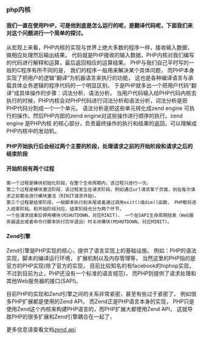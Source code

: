 ### php内核

#### 我们一直在使用PHP，可是他到底是怎么运行的呢，是翻译代码呢，下面我们来对这个问题进行一个简单的探讨。

从宏观上来看，PHP内核的实现与世界上绝大多数的程序一样，接收输入数据，做相应处理然后输出结果。
代码就是PHP接收的输入数据，PHP内核对我们编写的代码进行解释和运算，最后返回相应的运算结果。
PHP与我们自己平时写的一般的C程序有所不同的是， 我们的程序一般用来解决某个具体问题， 而PHP本身实现了把用户的逻辑“翻译”为机器语言来执行的功能， 这也是各种编译语言与承载具体业务逻辑的程序代码的一个明显区别。 
于是PHP就多出一个把用户代码“翻译”成具体操作的步骤：词法分析、语法分析。
当用户代码输入给PHP代码内核去执行的时候，PHP内核会对PHP代码进行词法分析和语法分析，词法分析是把PHP代码分割成一个一个单元，
语法分析是把这些单元转化成zend engine 可执行的操作。然后PHP内部的zend engine对这些操作进行顺序的执行。zend engine 是PHP内核
的核心部分，负责最终操作的执行和结果的返回，可以理解成PHP内核中的发动机。

#### PHP开始执行后会经过两个主要的阶段，处理请求之前的开始阶段和请求之后的结束阶段

#### 开始阶段有两个过程

```
第一个过程是模块初始化阶段，在整个生命周期内，该过程只进行一次。
第二个过程是模块激活阶段，该过程发生在请求阶段，例如通过url请求某个页面，则在每次请求之前都会进行模块激活（RINIT请求开始）。
第三个过程是结束阶段，一般脚本执行到末尾或者通过调用exit()或die()函数， PHP都将进入结束阶段。和开始阶段对应，结束阶段也分为两个环节，
一个在请求结束后停用模块(RSHUTDOWN，对应RINIT)， 一个在SAPI生命周期结束（Web服务器退出或者命令行脚本执行完毕退出）时关闭模块(MSHUTDOWN，对应MINIT)。
```

#### Zend引擎

Zend引擎是PHP实现的核心，提供了语言实现上的基础设施。
例如：PHP的语法实现，脚本的编译运行环境， 扩展机制以及内存管理等，
当然这里的PHP指的是官方的PHP实现(除了官方的实现， 目前比较知名的有facebook的hiphop实现，
不过到目前为止，PHP还没有一个标准的语言规范)， 而PHP则提供了请求处理和其他Web服务器的接口(SAPI)。


目前PHP的实现和Zend引擎之间的关系非常紧密，甚至有些过于紧密了，
例如很多PHP扩展都是使用的Zend API， 而Zend正是PHP语言本身的实现，
PHP只是使用Zend这个内核来构建PHP语言的，而PHP扩展大都使用Zend API， 这就导致PHP的很多扩展和Zend引擎耦合在一起了，

更多信息请查看文档[zend api](http://php.net/manual/zh/internals2.ze1.zendapi.php)
